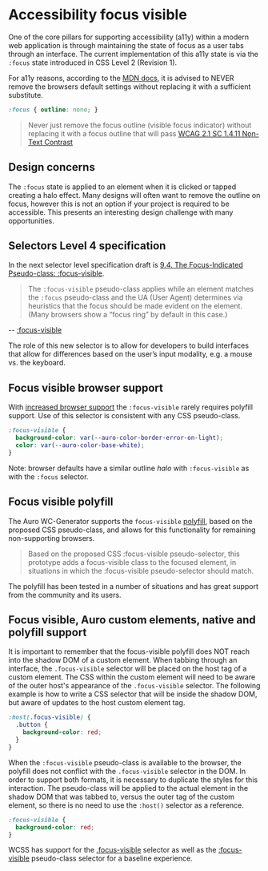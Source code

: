 # Accessibility focus visible

One of the core pillars for supporting accessibility (a11y) within a modern web application is through maintaining the state of focus as a user tabs through an interface. The current implementation of this a11y state is via the `:focus` state introduced in CSS Level 2 (Revision 1).

For a11y reasons, according to the [MDN docs](https://developer.mozilla.org/en-US/docs/Web/CSS/:focus#Accessibility_Concerns), it is advised to NEVER remove the browsers default settings without replacing it with a sufficient substitute.

```css
:focus { outline: none; }
```

> Never just remove the focus outline (visible focus indicator) without replacing it with a focus outline that will pass [WCAG 2.1 SC 1.4.11 Non-Text Contrast](https://www.w3.org/WAI/WCAG21/Understanding/non-text-contrast.html)

## Design concerns

The `:focus` state is applied to an element when it is clicked or tapped creating a halo effect. Many designs will often want to remove the outline on focus, however this is not an option if your project is required to be accessible. This presents an interesting design challenge with many opportunities.

## Selectors Level 4 specification

In the next selector level specification draft is [9.4. The Focus-Indicated Pseudo-class: :focus-visible](https://drafts.csswg.org/selectors-4/#the-focus-visible-pseudo).

> The `:focus-visible` pseudo-class applies while an element matches the `:focus` pseudo-class and the UA (User Agent) determines via heuristics that the focus should be made evident on the element. (Many browsers show a “focus ring” by default in this case.)

-- [:focus-visible](https://developer.mozilla.org/en-US/docs/Web/CSS/:focus-visible)

The role of this new selector is to allow for developers to build interfaces that allow for differences based on the user’s input modality, e.g. a mouse vs. the keyboard.

## Focus visible browser support

With [increased browser support](https://caniuse.com/?search=focus-visible) the `:focus-visible` rarely requires polyfill support. Use of this selector is consistent with any CSS pseudo-class.

```css
:focus-visible {
  background-color: var(--auro-color-border-error-on-light);
  color: var(--auro-color-base-white);
}
```

Note: browser defaults have a similar outline _halo_ with `:focus-visible` as with the `:focus` selector.

## Focus visible polyfill

The Auro WC-Generator supports the `focus-visible` [polyfill](https://www.npmjs.com/package/focus-visible), based on the proposed CSS pseudo-class, and allows for this functionality for remaining non-supporting browsers.

> Based on the proposed CSS :focus-visible pseudo-selector, this prototype adds a focus-visible class to the focused element, in situations in which the :focus-visible pseudo-selector should match.

The polyfill has been tested in a number of situations and has great support from the community and its users.

## Focus visible, Auro custom elements, native and polyfill support

It is important to remember that the focus-visible polyfill does NOT reach into the shadow DOM of a custom element. When tabbing through an interface, the `.focus-visible` selector will be placed on the host tag of a custom element. The CSS within the custom element will need to be aware of the outer host's appearance of the `.focus-visible` selector. The following example is how to write a CSS selector that will be inside the shadow DOM, but aware of updates to the host custom element tag.

```css
:host(.focus-visible) {
  .button {
    background-color: red;
  }
}
```

When the `:focus-visible` pseudo-class is available to the browser, the polyfill does not conflict with the `.focus-visible` selector in the DOM. In order to support both formats, it is necessary to duplicate the styles for this interaction. The pseudo-class will be applied to the actual element in the shadow DOM that was tabbed to, versus the outer tag of the custom element, so there is no need to use the `:host()` selector as a reference.

```css
:focus-visible {
  background-color: red;
}
```

WCSS has support for the [.focus-visible](https://alaskaairlines.github.io/WebCoreStyleSheets/#accessibility-css) selector as well as the [:focus-visible](https://alaskaairlines.github.iodocs/#core-css-#{$scope}%20*) pseudo-class selector for a baseline experience.
